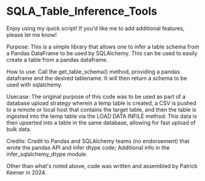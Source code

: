 # SQLA_Table_Inference_Tools

Enjoy using my quick script! If you'd like me to add additional features, please let me know!

Purpose:
This is a simple library that allows one to infer a table schema from a Pandas DataFrame to be used by SQLAlchemy.
This can be used to easily create a table from a pandas dataframe.

How to use:
Call the get_table_schema() method, providing a pandas dataframe and the desired tablename. It will then return a schema to be used with sqlalchemy.

Usecase:
The original purpose of this code was to be used as part of a database upload strategy wherein a temp table is created,
a CSV is pushed to a remote or local host that contains the target table, and then the table is ingested into the temp
table via the LOAD DATA INFILE method. This data is then upserted into a table in the same database, allowing for
fast upload of bulk data.

Credits:
Credit to Pandas and SQLAlchemy teams (no endorsement) that wrote the pandas API and infer dtype code;
Additional info in the infer_sqlalchemy_dtype module.

Other than what's noted above, code was written and assembled by Patrick Keener in 2024.

